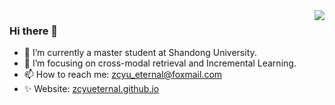 <!--
**ZCyueternal/ZCyueternal** is a ✨ _special_ ✨ repository because its `README.md` (this file) appears on your GitHub profile.

Here are some ideas to get you started:

- 🔭 I’m currently working on ...
- 🌱 I’m currently learning ...
- 👯 I’m looking to collaborate on ...
- 🤔 I’m looking for help with ...
- 💬 Ask me about ...
- 📫 How to reach me: ...
- 😄 Pronouns: ...
- ⚡ Fun fact: ...
-->
<img align="right" src="https://github-readme-stats.vercel.app/api?username=ZCyueternal&show_icons=true&icon_color=CE1D2D&text_color=718096&bg_color=ffffff&hide_title=true" />


### Hi there 👋

- 🔭 I’m currently a master student at Shandong University.
- 🌱 I’m focusing on cross-modal retrieval and Incremental Learning.
- 📫 How to reach me: zcyu_eternal@foxmail.com
- ✨ Website: [zcyueternal.github.io](https://zcyueternal.github.io/)


<!-- ![Top Langs](https://github-readme-stats.vercel.app/api/top-langs/?username=ZCyueternal&layout=compact) -->
